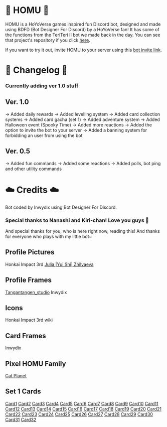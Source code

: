 # 🐇 HOMU 🐇
HOMU is a HoYoVerse games inspired fun Discord bot, designed and made using BDFD (Bot Designer For Discord) by a HoYoVerse fan! It has some of the functions from the TeriTeri II bot we made back in the day. You can see that project's repository if you click [here](https://github.com/Inwydix/TeriTeri-II).

If you want to try it out, invite HOMU to your server using this [bot invite link](https://discord.com/oauth2/authorize?client_id=1000123818930622546&scope=bot%20applications.commands&permissions=1007021128).

# 🌷 Changelog 🌾

### Currently adding ver 1.0 stuff

## Ver. 1.0
→ Added daily rewards
→ Added levelling system
→ Added card collection systems
→ Added card gacha (set 1)
→ Added adventure system
→ Added Halloween event (Spooky Time)
→ Added more reactions
→ Added the option to invite the bot to your server
→ Added a banning system for forbidding an user from using the bot

## Ver. 0.5
→ Added fun commands
→ Added some reactions
→ Added polls, bot ping and other utility commands

# ☁️ Credits ☁️

Bot coded by Inwydix using Bot Designer For Discord.
### Special thanks to Nanashi and Kiri-chan! Love you guys 🤍
And special thanks for you, who is here right now, reading this! And thanks for everyone who plays with my little bot~
## Profile Pictures
Honkai Impact 3rd
[Julia |Yui Shi| Zhilyaeva](https://yuishi.artstation.com/projects/mqqaW8)
## Profile Frames
[Tangantangen_studio](https://es.pngtree.com/freepng/halloween-frame-border_6933690.html?sol=downref&id=bef) 
Inwydix
## Icons
Honkai Impact 3rd wiki
## Card Frames
Inwydix
## Pixel HOMU Family
[Cat Planet](https://jpegurl.tumblr.com/post/673782349326073856/some-small-homu-family-icons-100)
## Set 1 Cards 
[Card1](<https://twitter.com/iwis0/status/1661034589924491265>) [Card2](<https://www.pixiv.net/artworks/104850338>) [Card3](<https://www.pixiv.net/artworks/70390605>) [Card4](<https://www.pixiv.net/artworks/75501413>) [Card5](<https://www.pixiv.net/artworks/80989509>) [Card6](<https://honkai.lofter.com/post/1ff23f93_12c231988>) [Card7](<https://twitter.com/soha_ez/status/1070693380273823745>) [Card8](<https://danbooru.donmai.us/posts/5273285?q=seele_vollerei_%28swallowtail_phantasm%29>) [Card9](<https://danbooru.donmai.us/posts/5144993?q=otto_apocalypse+>) [Card10](<https://www.pixiv.net/artworks/84490529>) [Card11](<https://www.pixiv.net/artworks/91200358>) [Card12](<https://www.pixiv.net/artworks/97591860>) [Card13](<https://www.pixiv.net/artworks/63247367>) [Card14](<https://twitter.com/DeltaFervent/status/1521351030755233792>) [Card15](<https://www.pixiv.net/artworks/73572009>) [Card16](<https://www.pixiv.net/artworks/75050145>) [Card17](<https://www.pixiv.net/artworks/73524142>) [Card18](<https://www.pixiv.net/artworks/86226643>) [Card19](<https://www.pixiv.net/artworks/78914876>) [Card20](<https://ababababaaa.lofter.com/post/4b6bbf64_2b4df449e>) [Card21](<https://www.pixiv.net/artworks/61215922>) [Card22](<https://www.pixiv.net/artworks/63445873>) [Card23](<https://danbooru.donmai.us/posts/4346966?q=bronya_zaychik_%28drive_kometa%29+>) [Card24](<https://www.pixiv.net/artworks/110200609>) [Card25](<https://www.pixiv.net/artworks/90500483>) [Card26](<https://www.pixiv.net/artworks/88469390>) [Card27](<https://twitter.com/taichi_yirkorn/status/1522831246350372864>) [Card28](<https://www.pixiv.net/artworks/95690038>) [Card29](<https://twitter.com/misone_1231/status/1687864605950042112>) [Card30](<https://danbooru.donmai.us/posts/5904599?q=bianka_durandal_ataegina_%28bright_knight%3A_excelsis%29+>) [Card31](<https://twitter.com/seilidare/status/1675986990095904772>) [Card32](<https://twitter.com/guruguru_7suB/status/1389960853793873920>)

